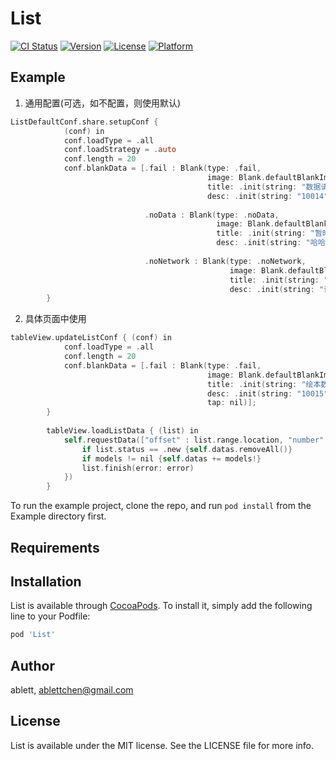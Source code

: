 # List

[![CI Status](https://img.shields.io/travis/ablett/List.svg?style=flat)](https://travis-ci.org/ablett/List)
[![Version](https://img.shields.io/cocoapods/v/List.svg?style=flat)](https://cocoapods.org/pods/List)
[![License](https://img.shields.io/cocoapods/l/List.svg?style=flat)](https://cocoapods.org/pods/List)
[![Platform](https://img.shields.io/cocoapods/p/List.svg?style=flat)](https://cocoapods.org/pods/List)

## Example

1. 通用配置(可选，如不配置，则使用默认)

```objectiveC
ListDefaultConf.share.setupConf {
            (conf) in
            conf.loadType = .all
            conf.loadStrategy = .auto
            conf.length = 20
            conf.blankData = [.fail : Blank(type: .fail,
                                            image: Blank.defaultBlankImage(type: .fail),
                                            title: .init(string: "数据请求失败☹️"),
                                            desc: .init(string: "10014"), tap: nil),
                              
                              .noData : Blank(type: .noData,
                                              image: Blank.defaultBlankImage(type: .fail),
                                              title: .init(string: "暂时没有数据🙂"),
                                              desc: .init(string: "哈哈哈~"), tap: nil),
                              
                              .noNetwork : Blank(type: .noNetwork,
                                                 image: Blank.defaultBlankImage(type: .fail),
                                                 title: .init(string: "貌似没有网络🙄"),
                                                 desc: .init(string: "请检查设置"), tap: nil)];
        }

```

2. 具体页面中使用

```objectiveC
tableView.updateListConf { (conf) in
            conf.loadType = .all
            conf.length = 20
            conf.blankData = [.fail : Blank(type: .fail,
                                            image: Blank.defaultBlankImage(type: .fail),
                                            title: .init(string: "绘本数据加载失败"),
                                            desc: .init(string: "10015"),
                                            tap: nil)];
        }
        
        tableView.loadListData { (list) in
            self.requestData(["offset" : list.range.location, "number" : list.range.length], { (error, models) in
                if list.status == .new {self.datas.removeAll()}
                if models != nil {self.datas += models!}
                list.finish(error: error)
            })
        }
```

To run the example project, clone the repo, and run `pod install` from the Example directory first.

## Requirements

## Installation

List is available through [CocoaPods](https://cocoapods.org). To install
it, simply add the following line to your Podfile:

```ruby
pod 'List'
```

## Author

ablett, ablettchen@gmail.com

## License

List is available under the MIT license. See the LICENSE file for more info.
